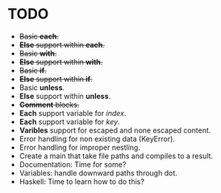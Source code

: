 # TODO

* ~~Basic **each**.~~
* ~~**Else** support within **each**.~~
* ~~Basic **with**.~~
* ~~**Else** support within **with**.~~
* ~~Basic **if**.~~
* ~~**Else** support within **if**.~~
* Basic **unless**.
* **Else** support within **unless**.
* ~~**Comment** blocks.~~
* **Each** support variable for *index*.
* **Each** support variable for *key*.
* **Varibles** support for escaped and none escaped content.
* Error handling for non existing data (KeyError).
* Error handling for improper nestling.
* Create a main that take file paths and compiles to a result.
* Documentation: Time for some?
* Variables: handle downward paths through dot.
* Haskell: Time to learn how to do this?
